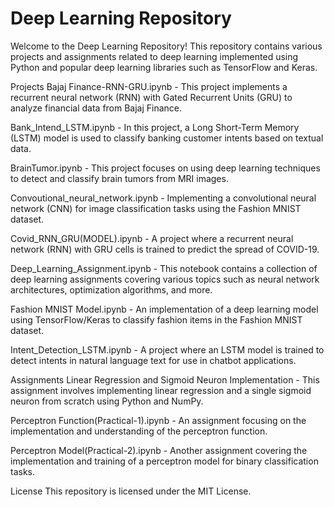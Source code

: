 # Deep Learning Repository
Welcome to the Deep Learning Repository! This repository contains various projects and assignments related to deep learning implemented using Python and popular deep learning libraries such as TensorFlow and Keras.

Projects
Bajaj Finance-RNN-GRU.ipynb - This project implements a recurrent neural network (RNN) with Gated Recurrent Units (GRU) to analyze financial data from Bajaj Finance.

Bank_Intend_LSTM.ipynb - In this project, a Long Short-Term Memory (LSTM) model is used to classify banking customer intents based on textual data.

BrainTumor.ipynb - This project focuses on using deep learning techniques to detect and classify brain tumors from MRI images.

Convoutional_neural_network.ipynb - Implementing a convolutional neural network (CNN) for image classification tasks using the Fashion MNIST dataset.

Covid_RNN_GRU(MODEL).ipynb - A project where a recurrent neural network (RNN) with GRU cells is trained to predict the spread of COVID-19.

Deep_Learning_Assignment.ipynb - This notebook contains a collection of deep learning assignments covering various topics such as neural network architectures, optimization algorithms, and more.

Fashion MNIST Model.ipynb - An implementation of a deep learning model using TensorFlow/Keras to classify fashion items in the Fashion MNIST dataset.

Intent_Detection_LSTM.ipynb - A project where an LSTM model is trained to detect intents in natural language text for use in chatbot applications.

Assignments
Linear Regression and Sigmoid Neuron Implementation - This assignment involves implementing linear regression and a single sigmoid neuron from scratch using Python and NumPy.

Perceptron Function(Practical-1).ipynb - An assignment focusing on the implementation and understanding of the perceptron function.

Perceptron Model(Practical-2).ipynb - Another assignment covering the implementation and training of a perceptron model for binary classification tasks.

License
This repository is licensed under the MIT License.
